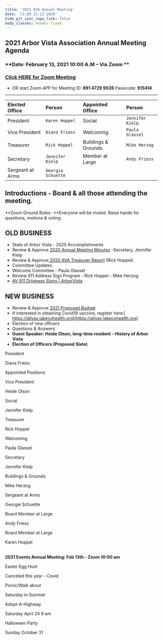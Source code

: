 ```yaml
---
title: '2021 AVA Annual Meeting'
date: '21:09 21-12-2020'
hide_git_sync_repo_link: false
body_classes: header-fixed
---
```


## 2021 Arbor Vista Association Annual Meeting Agenda
### **Date:  February 13, 2021  10:00 A.M – Via Zoom **
### [Click HERE for Zoom Meeting](https://us02web.zoom.us/j/89147299026?pwd=Wlh0RjF5a0JqRU96WXJKUjdVUXJiZz09) 
- OR start Zoom APP for Meeting ID: **891 4729 9026**  Passcode: **915414**

---


| __Elected Office__       | Person      | Appointed Office      | Person |
| :--- | :--- | :--- | :--- |
|  President |  `Karen Hoppel` |  Social |  `Jennifer Kielp` |
|  Vice President |  `Diana Friess` |   Welcoming |  `Paula Glassel` |
|  Treasurer |  `Rick Hoppel` |   Buildings & Grounds |  `Mike Herzog` |
|  Secretary |  `Jennifer Kielp` |   Member at Large |  `Andy Friess` |
|  Sergeant at Arms |  `Georgia Schuette` | | |

## Introductions - Board & all those attending the meeting.

**Zoom Ground Rules- **Everyone will be muted.  Raise hands for questions, motions & voting.


## OLD BUSINESS



*   State of Arbor Vista - 2020 Accomplishments
*   Review & Approve [2020 Annual Meeting Minutes](https://arborvista.org/docs/2020-ava-annual-meeting-minutes) -Secretary, Jennifer Kielp
*   Review & Approve[ 2020 AVA Treasurer Report](https://arborvista.org/docs/2020-ava-treasurer-report) (Rick Hoppel)
*   Committee Updates
*   Welcome Committee  - Paula Glassel
*   Review 911 Address Sign Program - Rick Hoppel - Mike Herzog
*   [AV 911 Driveway Signs | ArborVista](https://arborvista.org/projects/av-911-signs)


## NEW BUSINESS



*   Review & Approve [2021 Proposed Budget](https://arborvista.org/docs/2021-ava-proposed-budget)
*   If interested in obtaining Covid19 vaccine, register here:[ https://allvax.lakecohealth.org](https://allvax.lakecohealth.org) 
*   Election of new officers
*   Questions & Answers
*   **Guest Speaker: Heide Olson, long-time resident - History of Arbor Vista**
*   **Election of Officers (Proposed Slate)**

<table>
  
  
President
  
  Diana Friess
  
  Appointed Positions
  
  
  
  
  
  Vice President
  
  Heide Olson
  
  Social
  
  Jennifer Kielp
  
  
  
  Treasurer
  
  Rick Hoppel
  
  Welcoming
  
  Paula Glassel
  
  
  
  Secretary
  
  Jennifer Kielp
  
  Buildings & Grounds
  
  Mike Herzog
  
  
  
  Sergeant at Arms
  
  Georgie Schuette
  
  Board Member at Large
  
  Andy Friess
  
  
  
  
  
  
  
  Board Member at Large
  
  Karen Hoppel
  
  
</table>


**2021 Events			Annual Meeting: Feb 13th - Zoom   10:00 am**


<table>
  
  Easter Egg Hunt
  
  Canceled this year - Covid
  
  Picnic/Walk about
  
  Saturday in Summer 
  
  
  
  Adopt-A-Highway
  
  Saturday April 24  9 am
  
  Halloween Party
  
  Sunday October 31
  
  
</table>

